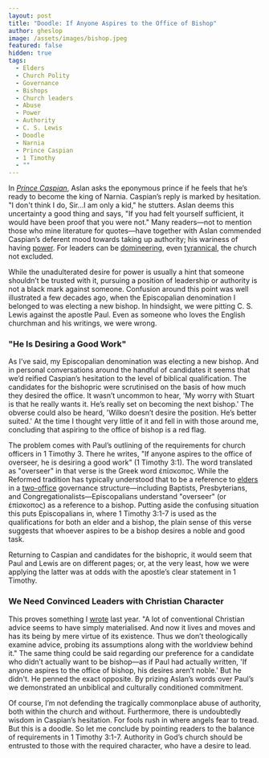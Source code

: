 ```yaml
---
layout: post
title: "Doodle: If Anyone Aspires to the Office of Bishop"
author: gheslop
image: /assets/images/bishop.jpeg
featured: false
hidden: true
tags:
  - Elders
  - Church Polity
  - Governance
  - Bishops
  - Church leaders
  - Abuse
  - Power
  - Authority
  - C. S. Lewis
  - Doodle
  - Narnia
  - Prince Caspian
  - 1 Timothy
  - ""
---
```

In *[Prince Caspian](https://rekindle.co.za/content/prince-caspian-conflicting-stories/)*, Aslan asks the eponymous prince if he feels that he’s ready to become the king of Narnia. Caspian’s reply is marked by hesitation. "I don't think I do, Sir…I am only a kid," he stutters. Aslan deems this uncertainty a good thing and says, "If you had felt yourself sufficient, it would have been proof that you were not." Many readers—not to mention those who mine literature for quotes—have together with Aslan commended Caspian’s deferent mood towards taking up authority; his wariness of having [power](https://rekindle.co.za/content/2021-05-28-fridays-with-fred-perspectivism). For leaders can be [domineering](https://rekindle.co.za/content/2020-11-05-personality-test), even [tyrannical](https://rekindle.co.za/content/2022-05-05-the-celebration-of-tyranny-in-pastoral-ministry), the church not excluded.

While the unadulterated desire for power is usually a hint that someone shouldn’t be trusted with it, pursuing a position of leadership or authority is not a black mark against someone. Confusion around this point was well illustrated a few decades ago, when the Episcopalian denomination I belonged to was electing a new bishop. In hindsight, we were pitting C. S. Lewis against the apostle Paul. Even as someone who loves the English churchman and his writings, we were wrong.

### "He Is Desiring a Good Work"

As I’ve said, my Episcopalian denomination was electing a new bishop. And in personal conversations around the handful of candidates it seems that we’d reified Caspian’s hesitation to the level of biblical qualification. The candidates for the bishopric were scrutinised on the basis of how much they desired the office. It wasn’t uncommon to hear, 'My worry with Stuart is that he really wants it. He’s really set on becoming the next bishop.' The obverse could also be heard, 'Wilko doesn’t desire the position. He’s better suited.' At the time I thought very little of it and fell in with those around me, concluding that aspiring to the office of bishop is a red flag.

The problem comes with Paul’s outlining of the requirements for church officers in 1 Timothy 3. There he writes, "If anyone aspires to the office of overseer, he is desiring a good work" (1 Timothy 3:1). The word translated as "overseer" in that verse is the Greek word ἐπίσκοπος. While the Reformed tradition has typically understood that to be a reference to [elders](https://rekindle.co.za/content/pastor-you-are-a-shepherd-not-a-rancher/) in a [two-office](https://rekindle.co.za/content/2022-07-21-deacons-diaconate-diaconal-ministry) governance structure—including Baptists, Presbyterians, and Congregationalists—Episcopalians understand "overseer" (or ἐπίσκοπος) as a reference to a bishop. Putting aside the confusing situation this puts Episcopalians in, where 1 Timothy 3:1-7 is used as the qualifications for both an elder and a bishop, the plain sense of this verse suggests that whoever aspires to be a bishop desires a noble and good task.

Returning to Caspian and candidates for the bishopric, it would seem that Paul and Lewis are on different pages; or, at the very least, how we were applying the latter was at odds with the apostle’s clear statement in 1 Timothy.

### We Need Convinced Leaders with Christian Character

This proves something I [wrote](https://rekindle.co.za/content/2022-09-07-why-christians-give-bad-advice) last year. "A lot of conventional Christian advice seems to have simply materialised. And now it lives and moves and has its being by mere virtue of its existence. Thus we don’t theologically examine advice, probing its assumptions along with the worldview behind it." The same thing could be said regarding our preference for a candidate who didn’t actually want to be bishop—as if Paul had actually written, 'If anyone aspires to the office of bishop, his desires aren’t noble.' But he didn't. He penned the exact opposite. By prizing Aslan’s words over Paul’s we demonstrated an unbiblical and culturally conditioned commitment.

Of course, I’m not defending the tragically commonplace abuse of authority, both within the church and without. Furthermore, there is undoubtedly wisdom in Caspian’s hesitation. For fools rush in where angels fear to tread. But this is a doodle. So let me conclude by pointing readers to the balance of requirements in 1 Timothy 3:1-7. Authority in God’s church should be entrusted to those with the required character, who have a desire to lead.